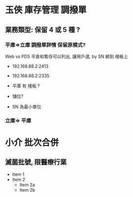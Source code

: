 # 玉俠 庫存管理 調撥單
## 業務類型: 保留 4 或 5 種 ?

### 平庫=>立庫 調撥單詳情 保留原模式?
Web vs PDS
平倉和暫存可以列出, 讓用戶選, 
by SN 綁到 棧板上

* 192.168.88.2:2413
* 192.168.88.2:2335 

* 平庫 有 棧板 ?
* 儲位?
* SN 為最小單位


### 立庫=> 平庫 

# 小介 批次合併
## 滅菌批號, 限醫療行業



* Item 1
* Item 2
  * Item 2a
  * Item 2b
